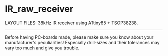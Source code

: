 
IR_raw_receiver
===============

LAYOUT FILES: 38kHz IR receiver using ATtiny85 + TSOP38238.


---

Before having PC-boards made, please make sure you know about your manufacturer's peculiarities!
Especially drill-sizes and their tolerances may vary too much and give you trouble.


